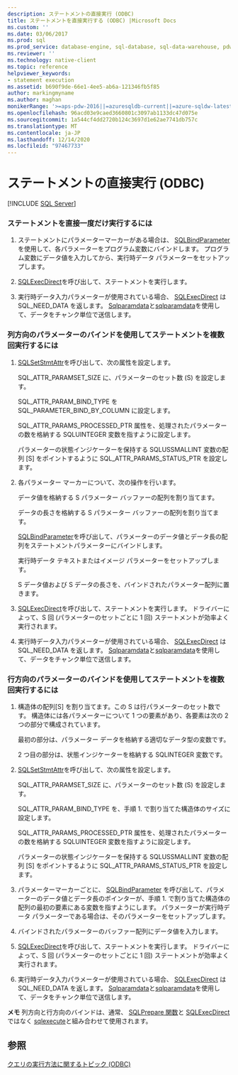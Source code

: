```yaml
---
description: ステートメントの直接実行 (ODBC)
title: ステートメントを直接実行する (ODBC) |Microsoft Docs
ms.custom: ''
ms.date: 03/06/2017
ms.prod: sql
ms.prod_service: database-engine, sql-database, sql-data-warehouse, pdw
ms.reviewer: ''
ms.technology: native-client
ms.topic: reference
helpviewer_keywords:
- statement execution
ms.assetid: b690f9de-66e1-4ee5-ab6a-121346fb5f85
author: markingmyname
ms.author: maghan
monikerRange: '>=aps-pdw-2016||=azuresqldb-current||=azure-sqldw-latest||>=sql-server-2016||>=sql-server-linux-2017||=azuresqldb-mi-current'
ms.openlocfilehash: 96acd03e9caed3660801c3097ab1133dc47d075e
ms.sourcegitcommit: 1a544cf4dd2720b124c3697d1e62ae7741db757c
ms.translationtype: MT
ms.contentlocale: ja-JP
ms.lasthandoff: 12/14/2020
ms.locfileid: "97467733"
---
```

# <a name="execute-a-statement-directly-odbc"></a>ステートメントの直接実行 (ODBC)
[!INCLUDE [SQL Server](../../../includes/applies-to-version/sql-asdb-asdbmi-asa-pdw.md)]

    
### <a name="to-execute-a-statement-directly-and-one-time-only"></a>ステートメントを直接一度だけ実行するには  
  
1.  ステートメントにパラメーターマーカーがある場合は、 [SQLBindParameter](../../../relational-databases/native-client-odbc-api/sqlbindparameter.md) を使用して、各パラメーターをプログラム変数にバインドします。 プログラム変数にデータ値を入力してから、実行時データ パラメーターをセットアップします。  
  
2.  [SQLExecDirect](../../../odbc/reference/syntax/sqlexecdirect-function.md)を呼び出して、ステートメントを実行します。  
  
3.  実行時データ入力パラメーターが使用されている場合、 [SQLExecDirect](../../../odbc/reference/syntax/sqlexecdirect-function.md) は SQL_NEED_DATA を返します。 [Sqlparamdata](../../../odbc/reference/syntax/sqlparamdata-function.md)と[sqlparamdata](../../../relational-databases/native-client-odbc-api/sqlputdata.md)を使用して、データをチャンク単位で送信します。  

### <a name="to-execute-a-statement-multiple-times-by-using-column-wise-parameter-binding"></a>列方向のパラメーターのバインドを使用してステートメントを複数回実行するには  
  
1.  [SQLSetStmtAttr](../../../relational-databases/native-client-odbc-api/sqlsetstmtattr.md)を呼び出して、次の属性を設定します。  
  
     SQL_ATTR_PARAMSET_SIZE に、パラメーターのセット数 (S) を設定します。  
  
     SQL_ATTR_PARAM_BIND_TYPE を SQL_PARAMETER_BIND_BY_COLUMN に設定します。  
  
     SQL_ATTR_PARAMS_PROCESSED_PTR 属性を、処理されたパラメーターの数を格納する SQLUINTEGER 変数を指すように設定します。  
  
     パラメーターの状態インジケーターを保持する SQLUSSMALLINT 変数の配列 [S] をポイントするように SQL_ATTR_PARAMS_STATUS_PTR を設定します。  
  
2.  各パラメーター マーカーについて、次の操作を行います。  
  
     データ値を格納する S パラメーター バッファーの配列を割り当てます。  
  
     データの長さを格納する S パラメーター バッファーの配列を割り当てます。  
  
     [SQLBindParameter](../../../relational-databases/native-client-odbc-api/sqlbindparameter.md)を呼び出して、パラメーターのデータ値とデータ長の配列をステートメントパラメーターにバインドします。  
  
     実行時データ テキストまたはイメージ パラメーターをセットアップします。  
  
     S データ値および S データの長さを、バインドされたパラメーター配列に置きます。  
  
3.  [SQLExecDirect](../../../odbc/reference/syntax/sqlexecdirect-function.md)を呼び出して、ステートメントを実行します。 ドライバーによって、S 回 (パラメーターのセットごとに 1 回) ステートメントが効率よく実行されます。  
  
4.  実行時データ入力パラメーターが使用されている場合、 [SQLExecDirect](../../../odbc/reference/syntax/sqlexecdirect-function.md) は SQL_NEED_DATA を返します。 [Sqlparamdata](../../../odbc/reference/syntax/sqlparamdata-function.md)と[sqlparamdata](../../../relational-databases/native-client-odbc-api/sqlputdata.md)を使用して、データをチャンク単位で送信します。  
  
### <a name="to-execute-a-statement-multiple-times-by-using-row-wise-parameter-binding"></a>行方向のパラメーターのバインドを使用してステートメントを複数回実行するには  
  
1.  構造体の配列[S] を割り当てます。この S は行パラメーターのセット数です。 構造体には各パラメーターについて 1 つの要素があり、各要素は次の 2 つの部分で構成されています。  
  
     最初の部分は、パラメーター データを格納する適切なデータ型の変数です。  
  
     2 つ目の部分は、状態インジケーターを格納する SQLINTEGER 変数です。  
  
2.  [SQLSetStmtAttr](../../../relational-databases/native-client-odbc-api/sqlsetstmtattr.md)を呼び出して、次の属性を設定します。  
  
     SQL_ATTR_PARAMSET_SIZE に、パラメーターのセット数 (S) を設定します。  
  
     SQL_ATTR_PARAM_BIND_TYPE を、手順 1. で割り当てた構造体のサイズに設定します。  
  
     SQL_ATTR_PARAMS_PROCESSED_PTR 属性を、処理されたパラメーターの数を格納する SQLUINTEGER 変数を指すように設定します。  
  
     パラメーターの状態インジケーターを保持する SQLUSSMALLINT 変数の配列 [S] をポイントするように SQL_ATTR_PARAMS_STATUS_PTR を設定します。  
  
3.  パラメーターマーカーごとに、 [SQLBindParameter](../../../relational-databases/native-client-odbc-api/sqlbindparameter.md) を呼び出して、パラメーターのデータ値とデータ長のポインターが、手順 1. で割り当てた構造体の配列の最初の要素にある変数を指すようにします。 パラメーターが実行時データ パラメーターである場合は、そのパラメーターをセットアップします。  
  
4.  バインドされたパラメーターのバッファー配列にデータ値を入力します。  
  
5.  [SQLExecDirect](../../../odbc/reference/syntax/sqlexecdirect-function.md)を呼び出して、ステートメントを実行します。 ドライバーによって、S 回 (パラメーターのセットごとに 1 回) ステートメントが効率よく実行されます。  
  
6.  実行時データ入力パラメーターが使用されている場合、 [SQLExecDirect](../../../odbc/reference/syntax/sqlexecdirect-function.md) は SQL_NEED_DATA を返します。 [Sqlparamdata](../../../odbc/reference/syntax/sqlparamdata-function.md)と[sqlparamdata](../../../relational-databases/native-client-odbc-api/sqlputdata.md)を使用して、データをチャンク単位で送信します。  
  
 **メモ** 列方向と行方向のバインドは、通常、 [SQLPrepare 関数](../../../odbc/reference/syntax/sqlprepare-function.md)と [SQLExecDirect](../../../odbc/reference/syntax/sqlexecdirect-function.md)ではなく [sqlexecute](../../../odbc/reference/syntax/sqlexecute-function.md)と組み合わせて使用されます。  
  
## <a name="see-also"></a>参照  
 [クエリの実行方法に関するトピック &#40;ODBC&#41;](../../../relational-databases/native-client-odbc-how-to/execute-queries/executing-queries-how-to-topics-odbc.md)  
  
